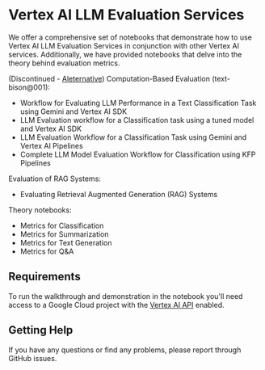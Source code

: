 # Vertex AI LLM Evaluation Services

We offer a comprehensive set of notebooks that demonstrate how to use Vertex AI LLM Evaluation Services in conjunction with other Vertex AI services. Additionally, we have provided notebooks that delve into the theory behind evaluation metrics.

(Discontinued - [Aleternative](https://github.com/GoogleCloudPlatform/generative-ai/tree/main/gemini/evaluation)) Computation-Based Evaluation (text-bison@001):
 - Workflow for Evaluating LLM Performance in a Text Classification Task using Gemini and Vertex AI SDK
 - LLM Evaluation workflow for a Classification task using a tuned model and Vertex AI SDK
 - LLM Evaluation Workflow for a Classification Task using Gemini and Vertex AI Pipelines
 - Complete LLM Model Evaluation Workflow for Classification using KFP Pipelines

Evaluation of RAG Systems:
 - Evaluating Retrieval Augmented Generation (RAG) Systems

Theory notebooks:
 - Metrics for Classification
 - Metrics for Summarization
 - Metrics for Text Generation
 - Metrics for Q&A


## Requirements

To run the walkthrough and demonstration in the notebook you'll need access to a Google Cloud project with the [Vertex AI API](https://console.cloud.google.com/apis/library/aiplatform.googleapis.com) enabled.

## Getting Help

If you have any questions or find any problems, please report through GitHub issues.
